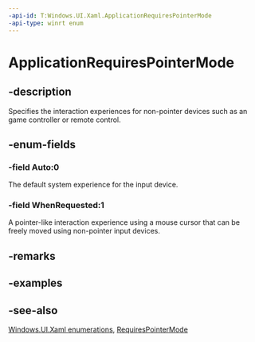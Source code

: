 ```yaml
---
-api-id: T:Windows.UI.Xaml.ApplicationRequiresPointerMode
-api-type: winrt enum
---
```


<!-- Enumeration syntax
public enum Windows.UI.Xaml.ApplicationRequiresPointerMode : int
-->

# ApplicationRequiresPointerMode

## -description
Specifies the interaction experiences for non-pointer devices such as an game controller or remote control.



## -enum-fields
### -field Auto:0
The default system experience for the input device.

### -field WhenRequested:1
A pointer-like interaction experience using a mouse cursor that can be freely moved using non-pointer input devices.


## -remarks

## -examples

## -see-also
[Windows.UI.Xaml enumerations](windows_ui_xaml_enumerations.md), [RequiresPointerMode](application_requirespointermode.md)
